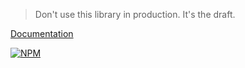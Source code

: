 > Don't use this library in production. It's the draft.

[Documentation](https://norserium.github.io/vue-advanced-forms/)

[![NPM](https://img.shields.io/npm/v/vue-advanced-forms.svg)](https://www.npmjs.com/package/vue-advanced-forms)


